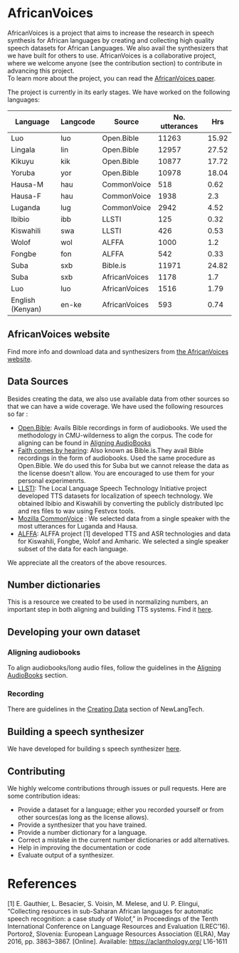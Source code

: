 # AfricanVoices
AfricanVoices is a project that aims to increase the research in speech synthesis for African languages by creating and collecting high quality speech datasets for African Languages. We also avail the synthesizers that we have built for others to use. 
AfricanVoices is a collaborative project, where we welcome anyone (see the contribution section) to contribute in advancing this project.  
To learn more about the project, you can read the [AfricanVoices paper]().

The project is currently in its early stages. We have worked on the following languages:

| Language         | Langcode | Source        | No. utterances | Hrs   |
|------------------|----------|---------------|----------------|-------|
| Luo              | luo      | Open.Bible    |          11263 | 15.92 |
| Lingala          | lin      | Open.Bible    |          12957 | 27.52 |
| Kikuyu           | kik      | Open.Bible    |          10877 | 17.72 |
| Yoruba           | yor      | Open.Bible    |          10978 | 18.04 |
| Hausa-M          | hau      | CommonVoice   |            518 |  0.62 |
| Hausa-F          | hau      | CommonVoice   |           1938 |   2.3 |
| Luganda          | lug      | CommonVoice   |           2942 |  4.52 |
| Ibibio           | ibb      | LLSTI         |            125 |  0.32 |
| Kiswahili        | swa      | LLSTI         |            426 |  0.53 |
| Wolof            | wol      | ALFFA         |           1000 |   1.2 |
| Fongbe           | fon      | ALFFA         |            542 |  0.33 |
| Suba             | sxb      | Bible.is      |          11971 | 24.82 |
| Suba             | sxb      | AfricanVoices |           1178 |   1.7 |
| Luo              | luo      | AfricanVoices |           1516 |  1.79 |
| English (Kenyan) | en-ke    | AfricanVoices |            593 | 0.74    |

## AfricanVoices website
Find more info and download data and synthesizers  from [the AfricanVoices website](https://www.africanvoices.tech/).
## Data Sources

Besides creating the data, we also use available data from other sources so that we can have a wide coverage. We have used the following resources so far :

* [Open.Bible](https://open.bible/resources/): Avails Bible recordings in form of audiobooks. We used the methodology in CMU-wilderness to align the corpus. The code for aligning can be found in [Aligning AudioBooks](code/README.md)
* [Faith comes by hearing](https://www.faithcomesbyhearing.com/audio-bible-resources/bible-is): Also known as Bible.is.They avail Bible recordings in the form of audiobooks. Used the same procedure as Open.Bible. We do used this for Suba but we cannot release the data as the license doesn't allow. You are encouraged to use them for your personal experimenrts.
* [LLSTI](http://www.llsti.org/): The Local Language Speech Technology Initiative
project developed TTS datasets for localization of speech technology. We obtained Ibibio  and Kiswahili by converting the publicly distributed lpc and res files to wav using  Festvox tools.
* [Mozilla CommonVoice](https://commonvoice.mozilla.org/en/datasets) : We selected data from a single speaker with the most utterances for Luganda and Hausa.
* [ALFFA](https://github.com/besacier/ALFFA_PUBLIC): ALFFA project [1] developed TTS and ASR technologies and data for Kiswahili, Fongbe, Wolof and Amharic.
We selected a single speaker subset of the data for each language.

We appreciate all the creators of the above resources.

## Number dictionaries
This is a resource we created to be used in normalizing numbers, an important step in both aligning and building TTS systems. Find it [here](number_dictionaries/).

## Developing your own dataset

### Aligning audiobooks
To align audiobooks/long audio files, follow the guidelines in the [Aligning AudioBooks](code/alignment/README.md) section.

### Recording
There are guidelines in the [Creating Data](https://github.com/neulab/newlang-tech/tree/main/speech-synthesis#2-creating-data) section of NewLangTech.


## Building a speech synthesizer
We have developed for building s speech synthesizer [here](https://github.com/neulab/newlang-tech/tree/main/speech-synthesis#3-training-a-speech-synthesizer).

## Contributing

We highly welcome contributions through issues or pull requests.
Here are some contribution ideas:
- Provide a dataset for a language; either you recorded yourself or from other sources(as long as the license allows).
- Provide a synthesizer that you have trained.
- Provide a number dictionary for a language.
- Correct a mistake in the current number dictionaries or add alternatives. 
- Help in improving the documentation or code
- Evaluate output of a synthesizer.

# References
[1] E. Gauthier, L. Besacier, S. Voisin, M. Melese, and U. P.
Elingui, “Collecting resources in sub-Saharan African languages
for automatic speech recognition: a case study of Wolof,” in
Proceedings of the Tenth International Conference on Language
Resources and Evaluation (LREC’16). Portorož, Slovenia:
European Language Resources Association (ELRA), May 2016,
pp. 3863–3867. [Online]. Available: https://aclanthology.org/
L16-1611

